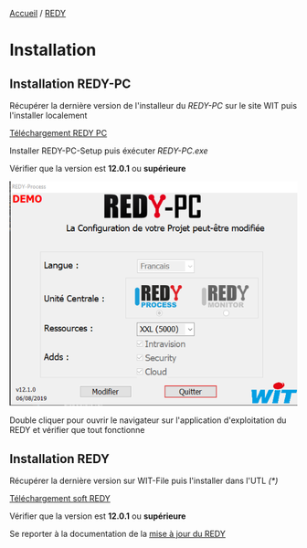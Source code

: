 [Accueil](../) / [REDY](index.md)

# Installation

## Installation REDY-PC

Récupérer la dernière version de l'installeur du *REDY-PC* sur le site WIT puis l'installer localement

[Téléchargement REDY PC](https://www.wit.fr/telechargement-par-produits/download-info/redy-pc-logiciel/)

Installer REDY-PC-Setup puis éxécuter *REDY-PC.exe*

Vérifier que la version est **12.0.1** ou **supérieure**

![REDY PC](assets/redyPCexe.png)

Double cliquer pour ouvrir le navigateur sur l'application d'exploitation du REDY et vérifier que tout fonctionne

## Installation REDY

Récupérer la dernière version sur WIT-File puis l'installer dans l'UTL _(*)_

[Téléchargement soft REDY](https://www.wit.fr/telechargement-par-produits/download-tag/redy,logiciel/)

Vérifier que la version est **12.0.1** ou **supérieure**

Se reporter à la documentation de la [mise à jour du REDY](https://www.wit.fr/telechargement-par-produits/download-info/faq-70-mise-a-jour-dun-redy/)
